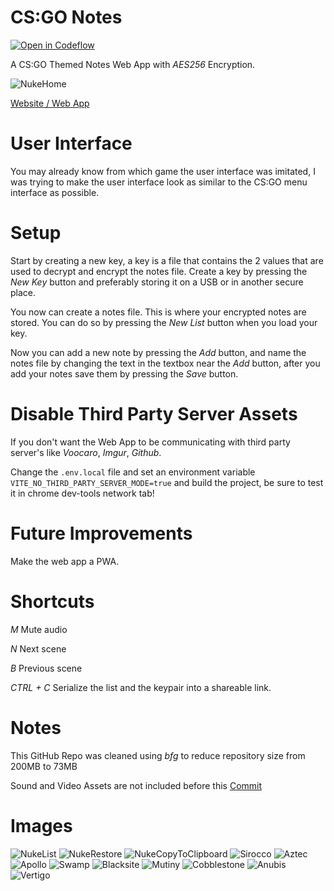 # CS:GO Notes
[![Open in Codeflow](https://developer.stackblitz.com/img/open_in_codeflow.svg)](https:///pr.new/Nojus0/csgonotes)

A CS:GO Themed Notes Web App with *AES256* Encryption.

![NukeHome](https://raw.githubusercontent.com/Nojus0/csgonotes/main/images/NukeHome.png)

[Website / Web App](https://csgonotes.netlify.app/)

# User Interface
You may already know from which game the user interface was imitated, I was trying to make the user interface look as similar to the CS:GO menu interface as possible.

# Setup
Start by creating a new key, a key is a file that contains the 2 values that are used to decrypt and encrypt the notes file.
Create a key by pressing the *New Key* button and preferably storing it on a USB or in another secure place.

You now can create a notes file. This is where your encrypted notes are stored. You can do so by pressing the *New List* button when you load your key.

Now you can add a new note by pressing the *Add* button, and name the notes file by changing the text in the textbox near the *Add* button,
after you add your notes save them by pressing the *Save* button.

# Disable Third Party Server Assets
If you don't want the Web App to be communicating with third party server's like _Voocaro_, _Imgur_, _Github_.

Change the `.env.local` file and set an environment variable `VITE_NO_THIRD_PARTY_SERVER_MODE=true` and build the project, be sure to test it in
chrome dev-tools network tab!

# Future Improvements
Make the web app a PWA.

# Shortcuts
*M* Mute audio

*N* Next scene

*B* Previous scene

*CTRL + C* Serialize the list and the keypair into a shareable link.

# Notes
This GitHub Repo was cleaned using _bfg_ to reduce repository size from 200MB to 73MB

Sound and Video Assets are not included before this [Commit](https://github.com/Nojus0/csgonotes/commit/c18df23fbeb08406bb3458485c0f9a15b16e5d61)

# Images
![NukeList](https://raw.githubusercontent.com/Nojus0/csgonotes/main/images/NukeList.png)
![NukeRestore](https://raw.githubusercontent.com/Nojus0/csgonotes/main/images/NukeRestore.png)
![NukeCopyToClipboard](https://raw.githubusercontent.com/Nojus0/csgonotes/main/images/NukeCopyToClipboard.png)
![Sirocco](https://raw.githubusercontent.com/Nojus0/csgonotes/main/images/SiroccoHome.png)
![Aztec](https://raw.githubusercontent.com/Nojus0/csgonotes/main/images/AztecHome.png)
![Apollo](https://raw.githubusercontent.com/Nojus0/csgonotes/main/images/ApolloHome.png)
![Swamp](https://raw.githubusercontent.com/Nojus0/csgonotes/main/images/SwampHome.png)
![Blacksite](https://raw.githubusercontent.com/Nojus0/csgonotes/main/images/BlacksiteHome.png)
![Mutiny](https://raw.githubusercontent.com/Nojus0/csgonotes/main/images/MutinyHome.png)
![Cobblestone](https://raw.githubusercontent.com/Nojus0/csgonotes/main/images/CobbleHome.png)
![Anubis](https://raw.githubusercontent.com/Nojus0/csgonotes/main/images/AnubisHome.png)
![Vertigo](https://raw.githubusercontent.com/Nojus0/csgonotes/main/images/VertigoHome.png)
